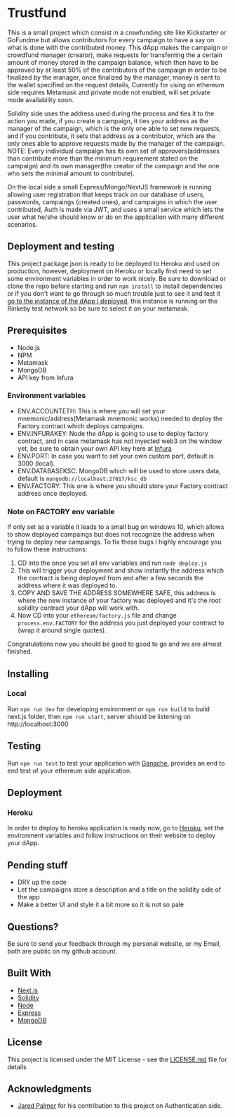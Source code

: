 # Trustfund

This is a small project which consist in a crowfunding site like Kickstarter or GoFundme but allows contributors for every campaign to have a say on what is done with the contributed money. This dApp makes the campaign or crowdfund manager (creator), make requests for transferring the a certain amount of money stored in the campaign balance, which then have to be approved by at least 50% of the contributors of the campaign in order to be finalized by the manager, once finalized by the manager, money is sent to the wallet specified on the request details, Currently for using on ethereum side requires Metamask and private mode not enabled, will set private mode availability soon.  
  
Solidity side uses the address used during the process and ties it to the action you made, if you create a campaign, it ties your address as the manager of the campaign, which is the only one able to set new requests, and if you contribute, it sets that address as a contributor, which are the only ones able to approve requests made by the manager of the campaign. NOTE: Every individual campaign has its own set of approvers(addresses than contribute more than the minimum requirement stated on the campaign) and its own manager(the creator of the campaign and the one who sets the minimal amount to contribute).  
  
On the local side a small Express/Mongo/NextJS framework is running allowing user registration that keeps track on our database of users, passwords, campaings (created ones), and campaigns in which the user contributed, Auth is made via JWT, and uses a small service which lets the user what he/she should know or do on the application with many different scenarios.

## Deployment and testing

This project package.json is ready to be deployed to Heroku and used on production, however, deployment on Heroku or locally first need to set some environment variables in order to work nicely. Be sure to download or clone the repo before starting and run `npm install` to install dependencies or if you don't want to go through so much trouble just to see it and test it [go to the instance of the dApp I deployed](https://trust-fund.herokuapp.com/home), this instance is running on the Rinkeby test network so be sure to select it on your metamask.

## Prerequisites

* Node.js
* NPM
* Metamask
* MongoDB
* API key from Infura

### Environment variables

* ENV.ACCOUNTETH: This is where you will set your mnemonic/address(Metamask mnemonic works) needed to deploy the Factory contract which deploys campaigns.
* ENV.INFURAKEY: Node the dApp is going to use to deploy factory contract, and in case metamask has not inyected web3 on the window yet, be sure to obtain your own API key here at [Infura](https://infura.io/)
* ENV.PORT: In case you want to set your own custom port, default is 3000 (local).
* ENV.DATABASEKSC: MongoDB which will be used to store users data, default is `mongodb://localhost:27017/ksc_db`
* ENV.FACTORY: This one is where you should store your Factory contract address once deployed.

### Note on FACTORY env variable

If only set as a variable it leads to a small bug on windows 10, which allows to show deployed campaings but does not recognize the address when trying to deploy new campaings. To fix these bugs I highly encourage you to follow these instructions:

1. CD into the once you set all env variables and run `node deploy.js`
2. This will trigger your deployment and show instantly the address which the contract is being deployed from and after a few seconds the address where it was deployed to.
3. COPY AND SAVE THE ADDRESS SOMEWHERE SAFE, this address is where the new instance of your factory was deployed and it's the root solidity contract your dApp will work with.
4. Now CD into your `ethereum/factory.js` file and change `process.env.FACTORY` for the address you just deployed your contract to (wrap it around single quotes).

Congratulations now you should be good to good to go and we are almost finished.

## Installing

### Local

Run `npm run dev` for developing environment or `npm run build` to build next.js folder, then `npm run start`, server should be listening on http://localhost:3000

## Testing

Run `npm run test` to test your application with [Ganache](https://truffleframework.com/docs/ganache/quickstart), provides an end to end test of your ethereum side application.

## Deployment

### Heroku

In order to deploy to heroku application is ready now, go to [Heroku](https://heroku.com/), set the environment variables and follow instructions on their website to deploy your dApp.

## Pending stuff

* DRY up the code
* Let the campaigns store a description and a title on the solidity side of the app
* Make a better UI and style it a bit more so it is not so pale

## Questions?

Be sure to send your feedback through my personal website, or my Email, both are public on my github account.

## Built With

* [Next.js](https://github.com/zeit/next.js)
* [Solidity](https://solidity.readthedocs.io/)
* [Node](https://nodejs.org/)
* [Express](https://expressjs.com/)
* [MongoDB](https://www.mongodb.com/)

## License

This project is licensed under the MIT License - see the [LICENSE.md](LICENSE.md) file for details

## Acknowledgments

* [Jared Palmer](https://github.com/jaredpalmer) for his contribution to this project on Authentication side.
